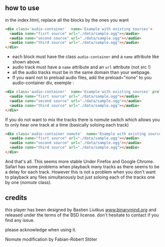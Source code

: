 ## how to use

in the index.html, replace all the blocks by the ones you want
  
``` html
<div class='audio-container'  name='Example with existing sources'>
  <audio name="fisrt source" url="./data/sample.ogg"></audio>
  <audio name="second source" url="./data/sample.ogg"></audio>
  <audio name="third source" url="./data/sample.ogg"></audio>
</div>
```   

* each block must have the class `audio-container` and a `name` attribute like shown above.
* audio track must have a `name` attribute and an `url` attribute (not src !) 
* all the audio tracks must be in the same domain than your webpage.
* If you want not to preload audio files, add the preload="none" to you audio-container div, exemple : 

``` html
<div class='audio-container'  name='Example with existing sources' preload="none">
  <audio name="fisrt source" url="./data/sample.ogg"></audio>
  <audio name="second source" url="./data/sample.ogg"></audio>
  <audio name="third source" url="./data/sample.ogg"></audio>
</div>
``` 

If you do not want to mix the tracks there is nomute switch which allows you to only hear one track at a time (basically soloing each track)

``` html
<div class='audio-container nomute'  name='Example with existing sources'>
  <audio name="fisrt source" url="./data/sample.ogg"></audio>
  <audio name="second source" url="./data/sample.ogg"></audio>
  <audio name="third source" url="./data/sample.ogg"></audio>
</div>
``` 

And that's all. This seems more stable Under Firefox and Google Chrome. Safari has some problems when playback many tracks as there seems to be a delay for each track. However this is not a problem when you don't want to playback any files simultanously but just soloing each of the tracks one by one (*nomute* class).

## credits
this player has been designed by Bastien Liutkus 
www.binarymind.org and released under the terms of
the BSD license. don't hesitate to contact if you find any issue. 

please acknowledge when using it.

Nomute modification by Fabian-Robert Stöter
